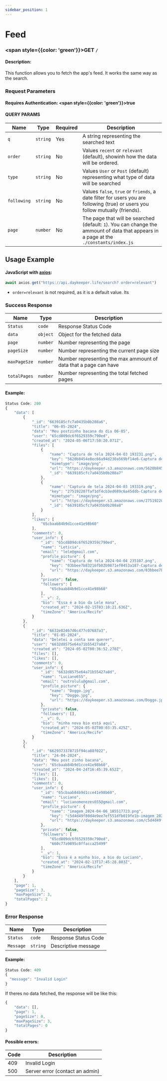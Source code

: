 ```yaml
---
sidebar_position: 1
---
```


# Feed

### <span style={{color: 'green'}}>GET</span> `/`

#### Description:

This function allows you to fetch the app's feed. It works the same way as the search.

### Request Parameters

#### Requires Authentication: <span style={{color: 'green'}}>true</span>

#### QUERY PARAMS

| Name        | Type     | Required | Description                                                                                                                            |
| ----------- | -------- | -------- | -------------------------------------------------------------------------------------------------------------------------------------- |
| `q`         | `string` | Yes      | A string representing the searched text                                                                                                |
| `order`     | `string` | No       | Values `recent` or `relevant` (default), showinh how the data will be ordered.                                                         |
| `type`      | `string` | No       | Values `User` or `Post` (default) representing what type of data will be searched                                                      |
| `following` | `string` | No       | Values `false`, `true` or `friends`, a date filter for users you are following (true) or users you follow mutually (friends).          |
| `page`      | `number` | No       | The page that will be searched (default: `1`). You can change the ammount of data that appears in a page at the `./constants/index.js` |

## Usage Example

#### JavaScript with <a href="https://axios-http.com/docs/intro">axios</a>:

```javascript
await axios.get("https://api.daykeeper.life/search? order=relevant")
```

- `order=relevant` is not required, as it is a default value. Its

### Success Response

| Name         | Type     | Description                                                      |
| ------------ | -------- | ---------------------------------------------------------------- |
| `Status`     | `code`   | Response Status Code                                             |
| `data`       | `object` | Object for the fetched data                                      |
| `page`       | `number` | Number representing the page                                     |
| `pageSize`   | `number` | Number representing the current page size                        |
| `maxPageSze` | `number` | Number representing the max ammount of data that a page can have |
| `totalPages` | `number` | Number representing the total fetched pages                      |

#### Example:

```javascript
Status Code: 200
{
    "data": [
        {
            "_id": "6639185cfc7a0435b0b208a6",
            "title": "06-05-2024",
            "data": "Meu postzinho bacana do dia 06-05",
            "user": "65cd809dc6f6529359c790ed",
            "created_at": "2024-05-06T17:50:20.071Z",
            "files": [
                {
                    "name": "Captura de tela 2024-04-03 193231.png",
                    "key": "5620b8454e8ec66a94d230a569bf14e6-Captura de tela 2024-04-03 193231.png",
                    "mimetype": "image/png",
                    "url": "https://daykeeper.s3.amazonaws.com/5620b8454e8ec66a94d230a569bf14e6-Captura%20de%20tela%202024-04-03%20193231.png",
                    "_id": "6639185cfc7a0435b0b208a7"
                },
                {
                    "name": "Captura de tela 2024-04-03 193319.png",
                    "key": "275192207faf1df4cb3ed689c6a45ddb-Captura de tela 2024-04-03 193319.png",
                    "mimetype": "image/png",
                    "url": "https://daykeeper.s3.amazonaws.com/275192207faf1df4cb3ed689c6a45ddb-Captura%20de%20tela%202024-04-03%20193319.png",
                    "_id": "6639185cfc7a0435b0b208a8"
                }
            ],
            "likes": [
                "65cbaab84b9d1cce41e98b60"
            ],
            "comments": 0,
            "user_info": {
                "_id": "65cd809dc6f6529359c790ed",
                "name": "Leticia",
                "email": "lele@gmail.com",
                "profile_picture": {
                    "name": "Captura de tela 2024-04-04 235107.png",
                    "key": "03bbee7b83216fb02b9871ef0453a187-Captura de tela 2024-04-04 235107.png",
                    "url": "https://daykeeper.s3.amazonaws.com/03bbee7b83216fb02b9871ef0453a187-Captura%20de%20tela%202024-04-04%20235107.png"
                },
                "private": false,
                "followers": [
                    "65cbaab84b9d1cce41e98b60"
                ],
                "__v": 2,
                "bio": "Essa é a bio da Lele mana",
                "created_at": "2024-02-15T03:10:21.636Z",
                "timeZone": "America/Recife"
            }
        },
        {
            "_id": "6632e02467d6c477c07687a3",
            "title": "01-05-2024",
            "data": "Deletei a conta sem querer",
            "user": "6632d8575e64a71b55427a8d",
            "created_at": "2024-05-02T00:36:52.270Z",
            "files": [],
            "likes": [],
            "comments": 0,
            "user_info": {
                "_id": "6632d8575e64a71b55427a8d",
                "name": "Luciano655",
                "email": "outrolulu@gmail.com",
                "profile_picture": {
                    "name": "Doggo.jpg",
                    "key": "Doggo.jpg",
                    "url": "https://daykeeper.s3.amazonaws.com/Doggo.jpg"
                },
                "private": false,
                "followers": [],
                "__v": 0,
                "bio": "minha nova bio está aqui",
                "created_at": "2024-05-02T00:03:35.425Z",
                "timeZone": "America/Recife"
            }
        },
        {
            "_id": "6629373378715f94ca88f022",
            "title": "24-04-2024",
            "data": "Meu post zinho bacana",
            "user": "65cbaab84b9d1cce41e98b60",
            "created_at": "2024-04-24T16:45:39.652Z",
            "files": [],
            "likes": [],
            "comments": 0,
            "user_info": {
                "_id": "65cbaab84b9d1cce41e98b60",
                "name": "Luciano",
                "email": "lucianomenezes655@gmail.com",
                "profile_picture": {
                    "name": "imagem_2024-04-06_185517723.png",
                    "key": "c5d4d49f80d4e9ee7ef551dfb019fe1b-imagem_2024-04-06_185517723.png",
                    "url": "https://daykeeper.s3.amazonaws.com/c5d4d49f80d4e9ee7ef551dfb019fe1b-imagem_2024-04-06_185517723.png"
                },
                "private": false,
                "followers": [
                    "65cd809dc6f6529359c790ed",
                    "660c77a9895c0ffacca25499"
                ],
                "__v": 1,
                "bio": "Essa é a minha bio, a bio do Luciano",
                "created_at": "2024-02-13T17:45:28.803Z",
                "timeZone": "America/Recife"
            }
        }
    ],
    "page": 1,
    "pageSize": 3,
    "maxPageSize": 3,
    "totalPages": 2
}
```

### Error Response

| Name      | Type     | Description          |
| --------- | -------- | -------------------- |
| `Status`  | `code`   | Response Status Code |
| `Message` | `string` | Descriptive message  |

#### Example:

```javascript
Status Code: 409
{
  "message": "Invalid Login"
}
```

If theres no data fetched, the response will be like this:

```javascript
{
    "data": [],
    "page": 1,
    "pageSize": 0,
    "maxPageSize": 3,
    "totalPages": 0
}
```

#### Possible errors:

| Code | Description                     |
| ---- | ------------------------------- |
| 409  | Invalid Login                   |
| 500  | Server error (contact an admin) |
